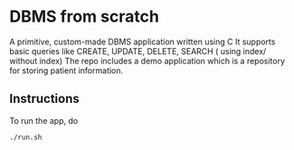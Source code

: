 # DBMS from scratch
A primitive, custom-made DBMS application written using C
It supports basic queries like CREATE, UPDATE, DELETE, SEARCH ( using index/ without index)
The repo includes a demo application which is a repository for storing patient information.

## Instructions
To run the app, do

```
./run.sh
```

